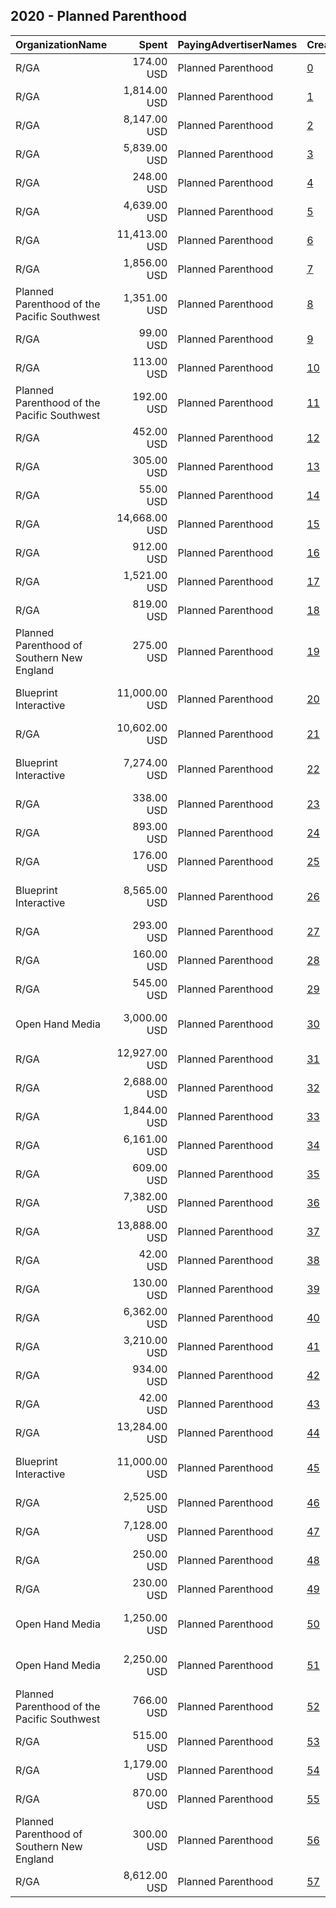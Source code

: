 ## 2020 - Planned Parenthood 
|OrganizationName|Spent|PayingAdvertiserNames|CreativeUrls|Impressions|Genders|AgeBrackets|CountryCodes|BillingAddresses|CandidateBallotInformation|
|:---|---:|:---|:---|---:|:---|:---|:---|:---|:---|
|R/GA|174.00 USD|Planned Parenthood|[0](https://www.snap.com/political-ads/asset/a5f5a08d2f761f319a077d5aec938871807d84a1cf817123871060ffe25a6fd6?mediaType=mov)|157,337||17-|united states|"450 W 33rd St,New York,10001,US"||
|R/GA|1,814.00 USD|Planned Parenthood|[1](https://www.snap.com/political-ads/asset/cf786df6d8d1f21efd662cf03ab271ebb48afd385ea8ed5789734a57a22be541?mediaType=mov)|1,423,438||17-|united states|"450 W 33rd St,New York,10001,US"||
|R/GA|8,147.00 USD|Planned Parenthood|[2](https://www.snap.com/political-ads/asset/160da6e3f0b5110f4e81ff604f4c4be1f0c817ce42d7548fd9d70af710e2fb36?mediaType=mp4)|2,435,602|FEMALE|18-24|united states|"450 W 33rd St,New York,10001,US"||
|R/GA|5,839.00 USD|Planned Parenthood|[3](https://www.snap.com/political-ads/asset/300e7e2cb548b93acc3cf192bfa15cf9ed62fcbababf134ddc597e0677ea2bf8?mediaType=mp4)|1,897,659|FEMALE|18-24|united states|"450 W 33rd St,New York,10001,US"||
|R/GA|248.00 USD|Planned Parenthood|[4](https://www.snap.com/political-ads/asset/9865a17d30ab5bf016c64db0b09354bd639124fd11a322327156036484b457fb?mediaType=mov)|197,575||17-|united states|"450 W 33rd St,New York,10001,US"||
|R/GA|4,639.00 USD|Planned Parenthood|[5](https://www.snap.com/political-ads/asset/7927288e080303eb0ba46f65e1b3fba526eec3c8d8b833969537c793bfc4e01d?mediaType=mp4)|1,534,086|FEMALE|18-24|united states|"450 W 33rd St,New York,10001,US"||
|R/GA|11,413.00 USD|Planned Parenthood|[6](https://www.snap.com/political-ads/asset/c1f9dd8b79984e24eec545cc71942c72ea8916db56997c36d7b3d5c82d3c9fb5?mediaType=mov)|10,360,379||17-|united states|"450 W 33rd St,New York,10001,US"||
|R/GA|1,856.00 USD|Planned Parenthood|[7](https://www.snap.com/political-ads/asset/a5f5a08d2f761f319a077d5aec938871807d84a1cf817123871060ffe25a6fd6?mediaType=mov)|1,531,835||17-|united states|"450 W 33rd St,New York,10001,US"||
|Planned Parenthood of the Pacific Southwest|1,351.00 USD|Planned Parenthood|[8](https://www.snap.com/political-ads/asset/07d666b0c2d83aa77b0c32bea18e1cc743344dcb6427a118ea02cd72db0111aa?mediaType=mp4)|566,689|FEMALE|18-28|united states|"1075 Camino del Rio South,San Diego,92108,US"||
|R/GA|99.00 USD|Planned Parenthood|[9](https://www.snap.com/political-ads/asset/c3b93f771c01170bc1c3652e698daba3d28920aa268fdb48f15f0da8830cd2a9?mediaType=mov)|88,459||17-|united states|"450 W 33rd St,New York,10001,US"||
|R/GA|113.00 USD|Planned Parenthood|[10](https://www.snap.com/political-ads/asset/c3b93f771c01170bc1c3652e698daba3d28920aa268fdb48f15f0da8830cd2a9?mediaType=mov)|88,643||17-|united states|"450 W 33rd St,New York,10001,US"||
|Planned Parenthood of the Pacific Southwest|192.00 USD|Planned Parenthood|[11](https://www.snap.com/political-ads/asset/374e9426eb2198afe34cdb9c26df6a4b1630346349648a73e36cd1491f9a45e1?mediaType=mp4)|47,480||18+|united states|"1075 Camino del Rio South,San Diego,92108,US"||
|R/GA|452.00 USD|Planned Parenthood|[12](https://www.snap.com/political-ads/asset/ca7d2638d2d327ca061e973ffede7f9eb0588dd61aea4c4489ecf982f40e8988?mediaType=mov)|349,141||17-|united states|"450 W 33rd St,New York,10001,US"||
|R/GA|305.00 USD|Planned Parenthood|[13](https://www.snap.com/political-ads/asset/4ed228ffec10a417d98e194b16f153efc6f213030d30137e159456858a47e757?mediaType=mov)|276,564||17-|united states|"450 W 33rd St,New York,10001,US"||
|R/GA|55.00 USD|Planned Parenthood|[14](https://www.snap.com/political-ads/asset/fa2ad546460b863a3d928b14d834be786fef4b42c6a491016439ad885e68cf32?mediaType=mov)|39,711||17-|united states|"450 W 33rd St,New York,10001,US"||
|R/GA|14,668.00 USD|Planned Parenthood|[15](https://www.snap.com/political-ads/asset/7f8f5ac02568115617c2352c5c797577e2fc37f1c983a4ea94f6128db835b8d0?mediaType=mov)|9,877,070||17-|united states|"450 W 33rd St,New York,10001,US"||
|R/GA|912.00 USD|Planned Parenthood|[16](https://www.snap.com/political-ads/asset/ca7d2638d2d327ca061e973ffede7f9eb0588dd61aea4c4489ecf982f40e8988?mediaType=mov)|589,126||17-|united states|"450 W 33rd St,New York,10001,US"||
|R/GA|1,521.00 USD|Planned Parenthood|[17](https://www.snap.com/political-ads/asset/4ed228ffec10a417d98e194b16f153efc6f213030d30137e159456858a47e757?mediaType=mov)|1,058,854||17-|united states|"450 W 33rd St,New York,10001,US"||
|R/GA|819.00 USD|Planned Parenthood|[18](https://www.snap.com/political-ads/asset/a5f5a08d2f761f319a077d5aec938871807d84a1cf817123871060ffe25a6fd6?mediaType=mov)|744,960||17-|united states|"450 W 33rd St,New York,10001,US"||
|Planned Parenthood of Southern New England|275.00 USD|Planned Parenthood|[19](https://www.snap.com/political-ads/asset/508f9ea5dc7400b91026e39de2133f4c8e0171a86eff754d1eae922f4328c8ab?mediaType=jpeg)|248,703|||united states|"345 Whitney Ave.,New Haven,06511,US"||
|Blueprint Interactive|11,000.00 USD|Planned Parenthood|[20](https://www.snap.com/political-ads/asset/80334fdaaa8a1e1ac2a87bb288add99b599eac26790951defa5e7ee40ff7a383?mediaType=mp4)|2,090,493||18-34|united states|"1730 Rhode Island Ave NW Suite 1014,Washington,20036,US"||
|R/GA|10,602.00 USD|Planned Parenthood|[21](https://www.snap.com/political-ads/asset/cf786df6d8d1f21efd662cf03ab271ebb48afd385ea8ed5789734a57a22be541?mediaType=mov)|5,866,385||17-|united states|"450 W 33rd St,New York,10001,US"||
|Blueprint Interactive|7,274.00 USD|Planned Parenthood|[22](https://www.snap.com/political-ads/asset/daddc7f100759d81da55da8169efbb4fda8e7dd1c4d1eeaa888f82ca9ee36fad?mediaType=mp4)|3,542,924|FEMALE|35-|united states|"1730 Rhode Island Ave NW Suite 1014,Washington,20036,US"||
|R/GA|338.00 USD|Planned Parenthood|[23](https://www.snap.com/political-ads/asset/fa2ad546460b863a3d928b14d834be786fef4b42c6a491016439ad885e68cf32?mediaType=mov)|234,401||17-|united states|"450 W 33rd St,New York,10001,US"||
|R/GA|893.00 USD|Planned Parenthood|[24](https://www.snap.com/political-ads/asset/4ed228ffec10a417d98e194b16f153efc6f213030d30137e159456858a47e757?mediaType=mov)|685,838||17-|united states|"450 W 33rd St,New York,10001,US"||
|R/GA|176.00 USD|Planned Parenthood|[25](https://www.snap.com/political-ads/asset/c3b93f771c01170bc1c3652e698daba3d28920aa268fdb48f15f0da8830cd2a9?mediaType=mov)|127,924||17-|united states|"450 W 33rd St,New York,10001,US"||
|Blueprint Interactive|8,565.00 USD|Planned Parenthood|[26](https://www.snap.com/political-ads/asset/5793bc1a9fc34cabfb9ffdfda8bbc9a75073224fd91432efa05f9b400b17a6ef?mediaType=mp4)|4,454,206|FEMALE|35-|united states|"1730 Rhode Island Ave NW Suite 1014,Washington,20036,US"||
|R/GA|293.00 USD|Planned Parenthood|[27](https://www.snap.com/political-ads/asset/ca7d2638d2d327ca061e973ffede7f9eb0588dd61aea4c4489ecf982f40e8988?mediaType=mov)|246,311||17-|united states|"450 W 33rd St,New York,10001,US"||
|R/GA|160.00 USD|Planned Parenthood|[28](https://www.snap.com/political-ads/asset/ca7d2638d2d327ca061e973ffede7f9eb0588dd61aea4c4489ecf982f40e8988?mediaType=mov)|135,460||17-|united states|"450 W 33rd St,New York,10001,US"||
|R/GA|545.00 USD|Planned Parenthood|[29](https://www.snap.com/political-ads/asset/ca7d2638d2d327ca061e973ffede7f9eb0588dd61aea4c4489ecf982f40e8988?mediaType=mov)|355,197||17-|united states|"450 W 33rd St,New York,10001,US"||
|Open Hand Media|3,000.00 USD|Planned Parenthood|[30](https://www.snap.com/political-ads/asset/6cc0e8d1821ca79bd0597be3eb44c0f379e1843cf14b94f071baf08b649bec43?mediaType=png)|634,286|FEMALE|18-35|united states|"235 E. Broadway, Suite 320, Long Beach, CA,Long Beach,90803,US"||
|R/GA|12,927.00 USD|Planned Parenthood|[31](https://www.snap.com/political-ads/asset/c1f9dd8b79984e24eec545cc71942c72ea8916db56997c36d7b3d5c82d3c9fb5?mediaType=mov)|12,608,512||17-|united states|"450 W 33rd St,New York,10001,US"||
|R/GA|2,688.00 USD|Planned Parenthood|[32](https://www.snap.com/political-ads/asset/7f8f5ac02568115617c2352c5c797577e2fc37f1c983a4ea94f6128db835b8d0?mediaType=mov)|2,175,718||17-|united states|"450 W 33rd St,New York,10001,US"||
|R/GA|1,844.00 USD|Planned Parenthood|[33](https://www.snap.com/political-ads/asset/4ed228ffec10a417d98e194b16f153efc6f213030d30137e159456858a47e757?mediaType=mov)|1,102,311||17-|united states|"450 W 33rd St,New York,10001,US"||
|R/GA|6,161.00 USD|Planned Parenthood|[34](https://www.snap.com/political-ads/asset/1cadcd3d24f58fc65e64e4d763c9c71101e64aeb50a7bbc53ae90aefaff6a8a9?mediaType=mp4)|1,301,750|FEMALE|18-24|united states|"450 W 33rd St,New York,10001,US"||
|R/GA|609.00 USD|Planned Parenthood|[35](https://www.snap.com/political-ads/asset/9865a17d30ab5bf016c64db0b09354bd639124fd11a322327156036484b457fb?mediaType=mov)|398,439||17-|united states|"450 W 33rd St,New York,10001,US"||
|R/GA|7,382.00 USD|Planned Parenthood|[36](https://www.snap.com/political-ads/asset/cf786df6d8d1f21efd662cf03ab271ebb48afd385ea8ed5789734a57a22be541?mediaType=mov)|7,016,597||17-|united states|"450 W 33rd St,New York,10001,US"||
|R/GA|13,888.00 USD|Planned Parenthood|[37](https://www.snap.com/political-ads/asset/7f8f5ac02568115617c2352c5c797577e2fc37f1c983a4ea94f6128db835b8d0?mediaType=mov)|10,533,180||17-|united states|"450 W 33rd St,New York,10001,US"||
|R/GA|42.00 USD|Planned Parenthood|[38](https://www.snap.com/political-ads/asset/c3b93f771c01170bc1c3652e698daba3d28920aa268fdb48f15f0da8830cd2a9?mediaType=mov)|36,442||17-|united states|"450 W 33rd St,New York,10001,US"||
|R/GA|130.00 USD|Planned Parenthood|[39](https://www.snap.com/political-ads/asset/fa2ad546460b863a3d928b14d834be786fef4b42c6a491016439ad885e68cf32?mediaType=mov)|116,812||17-|united states|"450 W 33rd St,New York,10001,US"||
|R/GA|6,362.00 USD|Planned Parenthood|[40](https://www.snap.com/political-ads/asset/cf786df6d8d1f21efd662cf03ab271ebb48afd385ea8ed5789734a57a22be541?mediaType=mov)|4,342,495||17-|united states|"450 W 33rd St,New York,10001,US"||
|R/GA|3,210.00 USD|Planned Parenthood|[41](https://www.snap.com/political-ads/asset/0b35ce4f6e4e41defe4d06dbe06da8bba6ed9df8e463dd5af0d18b464b50eb2a?mediaType=mp4)|1,213,699|FEMALE|18-24|united states|"450 W 33rd St,New York,10001,US"||
|R/GA|934.00 USD|Planned Parenthood|[42](https://www.snap.com/political-ads/asset/4ed228ffec10a417d98e194b16f153efc6f213030d30137e159456858a47e757?mediaType=mov)|681,004||17-|united states|"450 W 33rd St,New York,10001,US"||
|R/GA|42.00 USD|Planned Parenthood|[43](https://www.snap.com/political-ads/asset/fa2ad546460b863a3d928b14d834be786fef4b42c6a491016439ad885e68cf32?mediaType=mov)|37,242||17-|united states|"450 W 33rd St,New York,10001,US"||
|R/GA|13,284.00 USD|Planned Parenthood|[44](https://www.snap.com/political-ads/asset/c1f9dd8b79984e24eec545cc71942c72ea8916db56997c36d7b3d5c82d3c9fb5?mediaType=mov)|13,336,816||17-|united states|"450 W 33rd St,New York,10001,US"||
|Blueprint Interactive|11,000.00 USD|Planned Parenthood|[45](https://www.snap.com/political-ads/asset/80334fdaaa8a1e1ac2a87bb288add99b599eac26790951defa5e7ee40ff7a383?mediaType=mp4)|2,600,565||18-34|united states|"1730 Rhode Island Ave NW Suite 1014,Washington,20036,US"||
|R/GA|2,525.00 USD|Planned Parenthood|[46](https://www.snap.com/political-ads/asset/a5f5a08d2f761f319a077d5aec938871807d84a1cf817123871060ffe25a6fd6?mediaType=mov)|2,096,106||17-|united states|"450 W 33rd St,New York,10001,US"||
|R/GA|7,128.00 USD|Planned Parenthood|[47](https://www.snap.com/political-ads/asset/cf786df6d8d1f21efd662cf03ab271ebb48afd385ea8ed5789734a57a22be541?mediaType=mov)|5,847,523||17-|united states|"450 W 33rd St,New York,10001,US"||
|R/GA|250.00 USD|Planned Parenthood|[48](https://www.snap.com/political-ads/asset/fa2ad546460b863a3d928b14d834be786fef4b42c6a491016439ad885e68cf32?mediaType=mov)|193,536||17-|united states|"450 W 33rd St,New York,10001,US"||
|R/GA|230.00 USD|Planned Parenthood|[49](https://www.snap.com/political-ads/asset/c3b93f771c01170bc1c3652e698daba3d28920aa268fdb48f15f0da8830cd2a9?mediaType=mov)|192,581||17-|united states|"450 W 33rd St,New York,10001,US"||
|Open Hand Media|1,250.00 USD|Planned Parenthood|[50](https://www.snap.com/political-ads/asset/9b75cccdfe0ccc3a2cd50737d27810f60d681d5503a4a8294bcf14eafbf20754?mediaType=mp4)|255,602|FEMALE|18-35|united states|"235 E. Broadway, Suite 320, Long Beach, CA,Long Beach,90803,US"||
|Open Hand Media|2,250.00 USD|Planned Parenthood|[51](https://www.snap.com/political-ads/asset/77e2b3a2f7653a79f7840aafff30ee4662f7699eb29cec030afac6d2e5bb6c1c?mediaType=mp4)|610,977|FEMALE|18-35|united states|"235 E. Broadway, Suite 320, Long Beach, CA,Long Beach,90803,US"||
|Planned Parenthood of the Pacific Southwest|766.00 USD|Planned Parenthood|[52](https://www.snap.com/political-ads/asset/b1387d87fc2ae25557114bf82f1934ac125b02768890f67c8d46fdff484dcb9d?mediaType=mp4)|192,100||18+|united states|"1075 Camino del Rio South,San Diego,92108,US"||
|R/GA|515.00 USD|Planned Parenthood|[53](https://www.snap.com/political-ads/asset/9865a17d30ab5bf016c64db0b09354bd639124fd11a322327156036484b457fb?mediaType=mov)|477,921||17-|united states|"450 W 33rd St,New York,10001,US"||
|R/GA|1,179.00 USD|Planned Parenthood|[54](https://www.snap.com/political-ads/asset/4ed228ffec10a417d98e194b16f153efc6f213030d30137e159456858a47e757?mediaType=mov)|913,097||17-|united states|"450 W 33rd St,New York,10001,US"||
|R/GA|870.00 USD|Planned Parenthood|[55](https://www.snap.com/political-ads/asset/a5f5a08d2f761f319a077d5aec938871807d84a1cf817123871060ffe25a6fd6?mediaType=mov)|737,543||17-|united states|"450 W 33rd St,New York,10001,US"||
|Planned Parenthood of Southern New England|300.00 USD|Planned Parenthood|[56](https://www.snap.com/political-ads/asset/a62e8d1bb507a4552f561375caee3768cc9f3ca997ae00849236da1c134c5196?mediaType=jpeg)|259,406|||united states|"345 Whitney Ave.,New Haven,06511,US"||
|R/GA|8,612.00 USD|Planned Parenthood|[57](https://www.snap.com/political-ads/asset/cf786df6d8d1f21efd662cf03ab271ebb48afd385ea8ed5789734a57a22be541?mediaType=mov)|8,193,113||17-|united states|"450 W 33rd St,New York,10001,US"||
